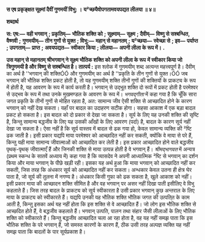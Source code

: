 **स एष प्रकृङ्क्षत सूक्ष्मां दैवीं गुणमयीं विभु: ।** **य²च्छयैवोपगतामवयपद्यत लीलया ॥ ४॥** 

**शब्दार्थ** 

**स: एष:—** **वही भगवान्** **; प्रकृतिम्—** **भौतिक शक्ति को** **; सूक्ष्माम्—** **सूक्ष्म** **; दैवीम्—** **विष्णु से सश्बन्धित, वैष्णवी** **;** **गुणमयीम्—** **तीन गुणों से युक्त** **; विभु:—** **महान् से महानतम्** **; य²च्छया—** **स्वेच्छा से** **; इव—** **पर्याप्त** **; उपगताम्—** **प्राप्त** **;** **अवयपद्यत—** **स्वीकार किया** **; लीलया—** **अपनी लीला के रूप में।** **.** 

**उस महान् से महानतम् श्रीभगवान् ने सूक्ष्म भौतिक शक्ति को अपनी लीला के रूप** **में स्वीकार किया जो त्रिगुणमयी है और विष्णु से सश्बन्धित है।** **तात्पर्य :** इस श्लोक में गुणमयीम् शब्द अत्यन्त महत्त्वपूर्ण है। दैवीम् का अर्थ है ''भगवान् की शक्तिÓÓ और गुणमयीम् का अर्थ है ''प्रकृति के तीन गुणों से युक्त।ÓÓ जब भगवान् की भौतिक शक्ति प्रकट होती है, तो यह गुणमयीम् शक्ति तीनों गुणों की शक्तियों के प्राकट्य के रूप में होती है, यह आवरण के रूप में कार्य करती है। भगवान् से उद्भूत शक्ति दो रूपों में प्रकट होती है परमेश्वर से उद्भव के रूप में तथा उनके मुखमण्डल के आवरण के रूप में। *भगवद्गीता* में कहा गया है कि चूँकि सारा जगत प्रकृति के तीनों गुणों से मोहित रहता है, अत: सामान्य जीव ऐसी शक्ति से आच्छादित होने के कारण भगवान् को नहीं देख सकता। यहाँ पर बादल का उदाहरण सटीक होगा। सहसा आकाश में एक बड़ा बादल प्रकट हो सकता है। इस बादल को दो प्रकार से देखा जा सकता है। सूर्य के लिए यह उनकी शक्ति की सृष्टि है, किन्तु सामान्य बद्धजीव के लिए यह उसकी आँखों के लिए आवरण (पर्दा) है, बादल के कारण सूर्य नहीं देखा जा सकता है। ऐसा नहीं है कि सूर्य वास्तव में बादल से ढक गया हो, केवल सामान्य व्यक्ति की ²ष्टि ढक जाती है। इसी प्रकार यद्यपि माया परमेश्वर को आच्छादित नहीं कर सकती, क्योंकि वे माया से परे हैं, किन्तु यही माया सामान्य जीवात्माओं को आच्छादित कर लेती है। इस प्रकार आच्छादित होने वाले बद्धजीव पृथक्-पृथक् जीवात्माएँ हैं और जिनकी शक्ति से माया उत्पन्न होती है वे भगवान् हैं। *श्रीमद्भागवत* में अन्यत्र (प्रथम स्कन्ध के सातवें अध्याय में) कहा गया है कि व्यासदेव ने अपनी आध्यात्मिक ²ष्टि से भगवान् का दर्शन किया और माया भगवान् के पीछे खड़ी रही। इसका यह अर्थ हुआ कि माया भगवान् को आच्छादित नहीं कर सकती, जिस तरह कि अंधकार सूर्य को आच्छादित नहीं कर सकता। अन्धकार केवल उतना ही क्षेत्र घेर पाता है, जो सूर्य की तुलना में नगण्य है। अंधकार किसी गुफा को ढक सकता है, खुले आकाश को नहीं। इसी प्रकार माया की आच्छादन शक्ति सीमित है और वह भगवान् पर असर नहीं दिखा पाती इसीलिए वे विभु कहलाते हैं। जिस तरह बादल के प्राकट्य को सूर्य स्वीकारता है उसी प्रकार भगवान् कुछ अन्तराल के लिए माया के प्राकट्य को स्वीकारते हैं। यद्यपि उनकी यह भौतिक शक्ति भौतिक जगत की उत्पति्त के काम आती है, किन्तु इसका अर्थ यह नहीं होता कि इस शक्ति से वे आच्छादित हैं। जो लोग इस भौतिक शक्ति से आच्छदित होते हैं, वे बद्धजीव कहलाते हैं। भगवान् उत्पति, पालन तथा संहार जैसी लीलाओं के लिए भौतिक शक्ति को स्वीकारते हैं। किन्तु बद्धजीव आच्छादित चला आ रहा होता है, वह यह नहीं समझ पाता कि इस भौतिक शक्ति के परे भगवान् हैं, जो समस्त कारणों के कारण हैं, ठीक उसी तरह अल्पज्ञ व्यक्ति यह नहीं समझ पाता कि बादलों के पार सूर्यप्रकाश है।  